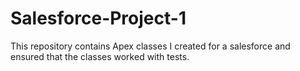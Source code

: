 # Salesforce-Project-1
This repository contains Apex classes I created for a salesforce and ensured that the classes worked with tests.
